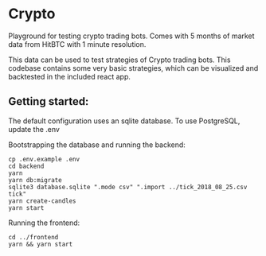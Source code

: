 # Crypto
Playground for testing crypto trading bots.
Comes with 5 months of market data from HitBTC with 1 minute resolution.

This data can be used to test strategies of Crypto trading bots.
This codebase contains some very basic strategies, which can be visualized and backtested in the included react app.

## Getting started:
The default configuration uses an sqlite database.
To use PostgreSQL, update the .env

Bootstrapping the database and running the backend:
```
cp .env.example .env
cd backend
yarn
yarn db:migrate
sqlite3 database.sqlite ".mode csv" ".import ../tick_2018_08_25.csv tick"
yarn create-candles
yarn start
```

Running the frontend:

```
cd ../frontend
yarn && yarn start
```

